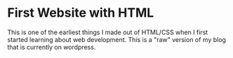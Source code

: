# First Website with HTML 
This is one of the earliest things I made out of HTML/CSS when I first started learning about
web development. This is a "raw" version of my blog that is currently on wordpress. 
